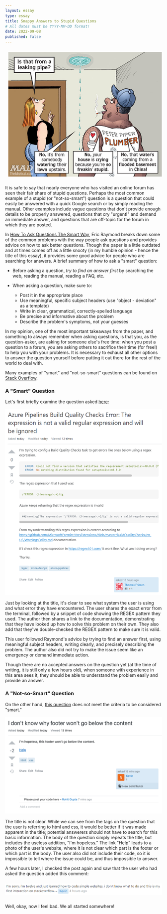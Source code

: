 ```yaml
---
layout: essay
type: essay
title: Snappy Answers to Stupid Questions
# All dates must be YYYY-MM-DD format!
date: 2022-09-08
published: false
---
```


<img height="400px" class="float-end" vspace="10px" hspace="10px" src="../img/essays/mad-mag-comic.jpg" alt="Snappy Answers to Stupid Questions from Mad Magazine">

It is safe to say that nearly everyone who has visited an online forum has seen their fair share of stupid questions. Perhaps the most common example of a stupid (or "not-so-smart") question is a question that could easily be answered with a quick Google search or by simply reading the manual. Other examples include vague questions that don't provide enough details to be properly answered, questions that cry "urgent!" and demand an immediate answer, and questions that are off-topic for the forum in which they are posted.

In <a href="http://www.catb.org/esr/faqs/smart-questions.html" target="_blank">How To Ask Questions The Smart Way</a>, Eric Raymond breaks down some of the common problems with the way people ask questions and provides advice on how to ask better questions. Though the paper is a little outdated and at times comes off as a little snooty (in my humble opinion - hence the title of this essay), it provides some good advice for people who are searching for answers. A brief summary of how to ask a "smart" question:

- Before asking a question, *try to find an answer first* by searching the web, reading the manual, reading a FAQ, etc.

- When asking a question, make sure to:
    - Post it in the appropriate place
    - Use meaningful, specific subject headers (use "object - deviation" as a template)
    - Write in clear, grammatical, correctly-spelled language
    - Be precise and informative about the problem
    - Describe the problem's symptoms, not your guesses


In my opinion, one of the most important takeaways from the paper, and something to always remember when asking questions, is that you, as the question-asker, are asking for someone else's free time: when you post a question to a forum, you are asking others to sacrifice their time (for free!) to help you with your problems. It is necessary to exhaust all other options to answer the question yourself before putting it out there for the rest of the world to deal with.

Many examples of "smart" and "not-so-smart" questions can be found on <a href="https://stackoverflow.com/" target="_blank">Stack Overflow</a>.

### A "Smart" Question

Let's first briefly examine the question asked <a href="https://stackoverflow.com/questions/73654866/azure-pipelines-build-quality-checks-error-the-expression-is-not-a-valid-regula" target="_blank">here</a>:

<p style="text-align:center;">
  <img width="600px" src="../img/essays/good-question.png" alt="An example of a good question">
</p>

Just by looking at the title, it's clear to see what system the user is using and what error they have encountered. The user shares the exact error from the terminal, followed by a snippet of code showing the REGEX pattern they used. The author then shares a link to the documentation, demonstrating that they have looked up how to solve this problem on their own. They also add that they've double-checked the REGEX pattern to make sure it is valid.

This user followed Raymond's advice by trying to find an answer first, using meaningful subject headers, writing clearly, and precisely describing the problem. The author also did not try to make the issue seem like an emergency or demand immediate action.

Though there are no accepted answers on the question yet (at the time of writing, it is still only a few hours old), when someone with experience in this area sees it, they should be able to understand the problem easily and provide an answer.

### A "Not-so-Smart" Question

On the other hand, <a href="https://stackoverflow.com/questions/73655378/i-dont-know-why-footer-wont-go-below-the-content" target="_blank">this question</a> does not meet the criteria to be considered "smart."
<br>
<p style="text-align:center;">
  <img width="600px" src="../img/essays/bad-question.png" alt="An example of a bad question">
</p>

The title is not clear. While we can see from the tags on the question that the user is referring to html and css, it would be better if it was made apparent in the title; potential answerers should not have to search for this basic information. The body of the question simply repeats the title, but includes the useless addition, "I'm hopeless." The link "Help" leads to a photo of the user's website, where it is not clear which part is the footer or which part is the body. The user also did not include their code, so it is impossible to tell where the issue could be, and thus impossible to answer.

A few hours later, I checked the post again and saw that the user who had asked the question added this comment:

<p style="text-align:center;">
  <img width="600px" vspace="10px" src="../img/essays/oh-he-is-only-twelve.png" alt="Okay, fair enough">
</p>

Well, okay, now I feel bad. We all started somewhere!
